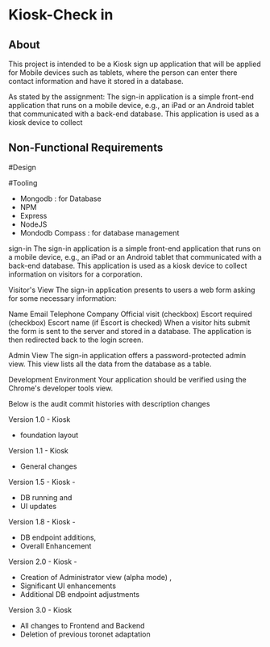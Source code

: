 # Kiosk-Check in

## About 
This project is intended to be a Kiosk sign up application that will be applied for Mobile devices such as tablets, where the person can enter there contact information and have it stored in a database.

As stated by the assignment: 
The sign-in application is a simple front-end application that runs on a mobile device, e.g., an iPad or an Android tablet that communicated with a back-end database. This application is used as a kiosk device to collect 


## Non-Functional Requirements

#Design 


#Tooling
- Mongodb : for Database
- NPM
- Express
- NodeJS
- Mondodb Compass : for database management


sign-in
The sign-in application is a simple front-end application that runs on a mobile device, e.g., an iPad or an Android tablet that communicated with a back-end database. This application is used as a kiosk device to collect information on visitors for a corporation.

Visitor's View
The sign-in application presents to users a web form asking for some necessary information:

Name
Email
Telephone
Company
Official visit (checkbox)
Escort required (checkbox)
Escort name (if Escort is checked)
When a visitor hits submit the form is sent to the server and stored in a database. The application is then redirected back to the login screen.

Admin View
The sign-in application offers a password-protected admin view. This view lists all the data from the database as a table.


Development Environment
Your application should be verified using the Chrome's developer tools view.













Below is the audit commit histories with description changes

Version 1.0 - Kiosk 
- foundation  layout

Version 1.1 - Kiosk
- General changes

Version 1.5 - Kiosk - 
- DB running and 
- UI updates

Version 1.8 - Kiosk - 
- DB endpoint additions, 
- Overall Enhancement

 Version 2.0 - Kiosk - 
 - Creation of Administrator view (alpha mode) , 
 - Significant UI enhancements  
 - Additional DB endpoint adjustments
 
 Version 3.0 - Kiosk  
 - All changes to Frontend and Backend 
 - Deletion of previous toronet adaptation


